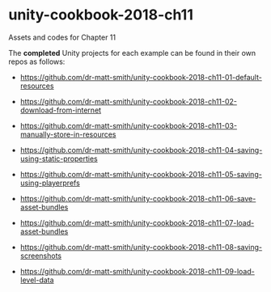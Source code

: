 # unity-cookbook-2018-ch11
Assets and codes for Chapter 11

The **completed** Unity projects for each example can be found in their own repos as follows:

- https://github.com/dr-matt-smith/unity-cookbook-2018-ch11-01-default-resources

- https://github.com/dr-matt-smith/unity-cookbook-2018-ch11-02-download-from-internet

- https://github.com/dr-matt-smith/unity-cookbook-2018-ch11-03-manually-store-in-resources

- https://github.com/dr-matt-smith/unity-cookbook-2018-ch11-04-saving-using-static-properties

- https://github.com/dr-matt-smith/unity-cookbook-2018-ch11-05-saving-using-playerprefs

- https://github.com/dr-matt-smith/unity-cookbook-2018-ch11-06-save-asset-bundles

- https://github.com/dr-matt-smith/unity-cookbook-2018-ch11-07-load-asset-bundles

- https://github.com/dr-matt-smith/unity-cookbook-2018-ch11-08-saving-screenshots

- https://github.com/dr-matt-smith/unity-cookbook-2018-ch11-09-load-level-data
